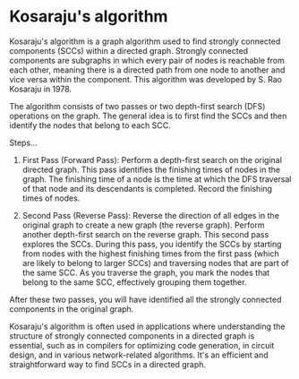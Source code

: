 # Kosaraju's algorithm

Kosaraju's algorithm is a graph algorithm used to find strongly connected components (SCCs) within a directed graph. Strongly connected components are subgraphs in which every pair of nodes is reachable from each other, meaning there is a directed path from one node to another and vice versa within the component. This algorithm was developed by S. Rao Kosaraju in 1978.

The algorithm consists of two passes or two depth-first search (DFS) operations on the graph. The general idea is to first find the SCCs and then identify the nodes that belong to each SCC. 

Steps…

1. First Pass (Forward Pass): Perform a depth-first search on the original directed graph. This pass identifies the finishing times of nodes in the graph. The finishing time of a node is the time at which the DFS traversal of that node and its descendants is completed. Record the finishing times of nodes.

2. Second Pass (Reverse Pass): Reverse the direction of all edges in the original graph to create a new graph (the reverse graph). Perform another depth-first search on the reverse graph. This second pass explores the SCCs. During this pass, you identify the SCCs by starting from nodes with the highest finishing times from the first pass (which are likely to belong to larger SCCs) and traversing nodes that are part of the same SCC. As you traverse the graph, you mark the nodes that belong to the same SCC, effectively grouping them together.

After these two passes, you will have identified all the strongly connected components in the original graph.

Kosaraju's algorithm is often used in applications where understanding the structure of strongly connected components in a directed graph is essential, such as in compilers for optimizing code generation, in circuit design, and in various network-related algorithms. It's an efficient and straightforward way to find SCCs in a directed graph.
